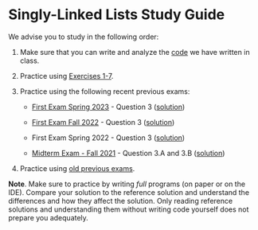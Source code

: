 # Singly-Linked Lists Study Guide

We advise you to study in the following order:

1. Make sure that you can write and analyze the [code](../code/int_sll_comments.h) we have written in class.

2. Practice using [Exercises 1-7](../exercises/list_exercises.md).

3. Practice using the following recent previous exams:

    * [First Exam Spring 2023](https://drive.google.com/file/d/1iENXZOOyi0rZC3YnYxOJaBAHn1ZHYv1o/view?usp=share_link) - Question 3 ([solution](https://drive.google.com/file/d/14YsAGziZOqFDc40crCYj0pAkfAUY9wMb/view?usp=share_link))

    * [First Exam Fall 2022](https://drive.google.com/file/d/1nJui0DRtQ-2B6baLzgz5yASaCvtnL9eT/view?usp=share_link) - Question 3 ([solution](https://drive.google.com/file/d/1ctxDT7qqOfYFqHQTBdwMZvBNwVyC3EMe/view?usp=share_link))

    * First Exam Spring 2022 - Question 3 ([solution](https://drive.google.com/file/d/1-f3Cn9s9qJGn0LVN4a268UyDiBexRouo/view?usp=share_link))

    * [Midterm Exam - Fall 2021](https://drive.google.com/file/d/1dAMSwZIaUHxgv95D3pNuzg9Qh0bcr_UY/view?usp=share_link) - Question 3.A and 3.B ([solution](https://drive.google.com/file/d/1JJMzZyC2iNYfi3XsEUYSThoFLZ-pvitw/view?usp=share_link))

4. Practice using [old previous exams](https://docs.google.com/document/d/15BVMhjwFnGattwKcs6xEZKDmKR7CzMbF-gSj-buPzY4/edit?usp=drive_web&ouid=110789104378877559009).

**Note**. Make sure to practice by writing _full_ programs (on paper or on the IDE). Compare your solution to the reference solution and understand the differences and how they affect the solution. Only reading reference solutions and understanding them without writing code yourself does not prepare you adequately.
